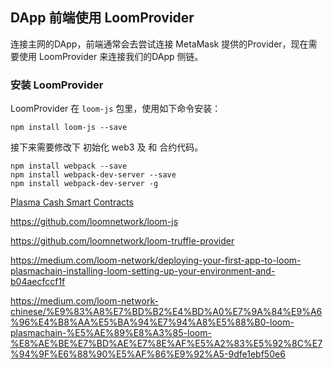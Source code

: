 ## DApp 前端使用 LoomProvider

连接主网的DApp，前端通常会去尝试连接 MetaMask 提供的Provider，现在需要使用 LoomProvider 来连接我们的DApp 侧链。

### 安装 LoomProvider

LoomProvider 在 `loom-js` 包里，使用如下命令安装：

```
npm install loom-js --save
```

接下来需要修改下 初始化 web3 及 和 合约代码。



```
npm install webpack --save
npm install webpack-dev-server --save
npm install webpack-dev-server -g
```




[Plasma Cash Smart Contracts](https://github.com/loomnetwork/plasma-erc721)


https://github.com/loomnetwork/loom-js

https://github.com/loomnetwork/loom-truffle-provider




https://medium.com/loom-network/deploying-your-first-app-to-loom-plasmachain-installing-loom-setting-up-your-environment-and-b04aecfccf1f


https://medium.com/loom-network-chinese/%E9%83%A8%E7%BD%B2%E4%BD%A0%E7%9A%84%E9%A6%96%E4%B8%AA%E5%BA%94%E7%94%A8%E5%88%B0-loom-plasmachain-%E5%AE%89%E8%A3%85-loom-%E8%AE%BE%E7%BD%AE%E7%8E%AF%E5%A2%83%E5%92%8C%E7%94%9F%E6%88%90%E5%AF%86%E9%92%A5-9dfe1ebf50e6


